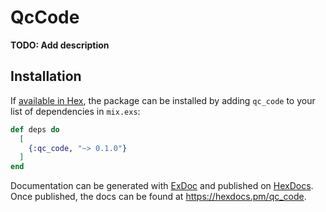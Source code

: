 # QcCode

**TODO: Add description**

## Installation

If [available in Hex](https://hex.pm/docs/publish), the package can be installed
by adding `qc_code` to your list of dependencies in `mix.exs`:

```elixir
def deps do
  [
    {:qc_code, "~> 0.1.0"}
  ]
end
```

Documentation can be generated with [ExDoc](https://github.com/elixir-lang/ex_doc)
and published on [HexDocs](https://hexdocs.pm). Once published, the docs can
be found at <https://hexdocs.pm/qc_code>.

